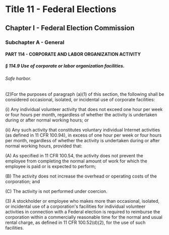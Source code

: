 
# Title 11 - Federal Elections
## Chapter I - Federal Election Commission
### Subchapter A - General
#### PART 114 - CORPORATE AND LABOR ORGANIZATION ACTIVITY
##### § 114.9 Use of corporate or labor organization facilities.
###### Safe harbor.

(2)For the purposes of paragraph (a)(1) of this section, the following shall be considered occasional, isolated, or incidental use of corporate facilities:

(i) Any individual volunteer activity that does not exceed one hour per week or four hours per month, regardless of whether the activity is undertaken during or after normal working hours; or

(ii) Any such activity that constitutes voluntary individual Internet activities (as defined in 11 CFR 100.94), in excess of one hour per week or four hours per month, regardless of whether the activity is undertaken during or after normal working hours, provided that:

(A) As specified in 11 CFR 100.54, the activity does not prevent the employee from completing the normal amount of work for which the employee is paid or is expected to perform;

(B) The activity does not increase the overhead or operating costs of the corporation; and

(C) The activity is not performed under coercion.

(3) A stockholder or employee who makes more than occasional, isolated, or incidental use of a corporation's facilities for individual volunteer activities in connection with a Federal election is required to reimburse the corporation within a commercially reasonable time for the normal and usual rental charge, as defined in 11 CFR 100.52(d)(2), for the use of such facilities.
